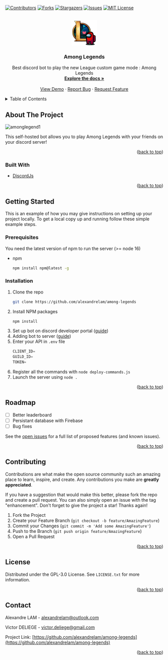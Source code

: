 <div id="top"></div>
<!--
*** Thanks for checking out the Best-README-Template. If you have a suggestion
*** that would make this better, please fork the repo and create a pull request
*** or simply open an issue with the tag "enhancement".
*** Don't forget to give the project a star!
*** Thanks again! Now go create something AMAZING! :D
-->

<!-- PROJECT SHIELDS -->
<!--
*** I'm using markdown "reference style" links for readability.
*** Reference links are enclosed in brackets [ ] instead of parentheses ( ).
*** See the bottom of this document for the declaration of the reference variables
*** for contributors-url, forks-url, etc. This is an optional, concise syntax you may use.
*** https://www.markdownguide.org/basic-syntax/#reference-style-links
-->

[![Contributors][contributors-shield]][contributors-url]
[![Forks][forks-shield]][forks-url]
[![Stargazers][stars-shield]][stars-url]
[![Issues][issues-shield]][issues-url]
[![MIT License][license-shield]][license-url]

<!-- PROJECT LOGO -->
<br />
<div align="center">
  <a href="https://github.com/github_username/repo_name">
    <img src="https://raw.githubusercontent.com/alexandrelam/among-legends/readme/assets/logo.png" alt="Logo" width="80" height="80">
  </a>

<h3 align="center">Among Legends</h3>

  <p align="center">
    Best discord bot to play the new League custom game mode : Among Legends
    <br />
    <a href="https://github.com/alexandrelam/among-legends/"><strong>Explore the docs »</strong></a>
    <br />
    <br />
    <a href="https://github.com/alexandrelam/among-legends/">View Demo</a>
    ·
    <a href="https://github.com/alexandrelam/among-legends/issues">Report Bug</a>
    ·
    <a href="https://github.com/alexandrelam/among-legends/issues">Request Feature</a>
  </p>
</div>

<!-- TABLE OF CONTENTS -->
<details>
  <summary>Table of Contents</summary>
  <ol>
    <li>
      <a href="#about-the-project">About The Project</a>
      <ul>
        <li><a href="#built-with">Built With</a></li>
      </ul>
    </li>
    <li>
      <a href="#getting-started">Getting Started</a>
      <ul>
        <li><a href="#prerequisites">Prerequisites</a></li>
        <li><a href="#installation">Installation</a></li>
      </ul>
    </li>
    <li><a href="#usage">Usage</a></li>
    <li><a href="#roadmap">Roadmap</a></li>
    <li><a href="#contributing">Contributing</a></li>
    <li><a href="#license">License</a></li>
    <li><a href="#contact">Contact</a></li>
    <li><a href="#acknowledgments">Acknowledgments</a></li>
  </ol>
</details>

<!-- ABOUT THE PROJECT -->

## About The Project

![amonglegend1](https://user-images.githubusercontent.com/25727549/137308783-49b73228-b92e-40db-a0ce-919f699b41d3.gif)

This self-hosted bot allows you to play Among Legends with your friends on your discord server!

<p align="right">(<a href="#top">back to top</a>)</p>

### Built With

- [DiscordJs](https://discordjs.guide/#before-you-begin)

<p align="right">(<a href="#top">back to top</a>)</p>

<!-- GETTING STARTED -->

## Getting Started

This is an example of how you may give instructions on setting up your project locally.
To get a local copy up and running follow these simple example steps.

### Prerequisites

You need the latest version of npm to run the server (>= node 16)

- npm
  ```sh
  npm install npm@latest -g
  ```

### Installation

1. Clone the repo
   ```sh
   git clone https://github.com/alexandrelam/among-legends
   ```
2. Install NPM packages
   ```sh
   npm install
   ```
3. Set up bot on discord developer portal ([guide](https://discordjs.guide/preparations/setting-up-a-bot-application.html))
4. Adding bot to server ([guide](https://discordjs.guide/preparations/adding-your-bot-to-servers.html))
5. Enter your API in `.env` file
   ```js
   CLIENT_ID=
   GUILD_ID=
   TOKEN=
   ```
6. Register all the commands with `node deploy-commands.js`
7. Launch the server using `node .`

<p align="right">(<a href="#top">back to top</a>)</p>

## Roadmap

- [ ] Better leaderboard
- [ ] Persistant database with Firebase
- [ ] Bug fixes

See the [open issues](https://github.com/alexandrelam/among-legends/issues) for a full list of proposed features (and known issues).

<p align="right">(<a href="#top">back to top</a>)</p>

<!-- CONTRIBUTING -->

## Contributing

Contributions are what make the open source community such an amazing place to learn, inspire, and create. Any contributions you make are **greatly appreciated**.

If you have a suggestion that would make this better, please fork the repo and create a pull request. You can also simply open an issue with the tag "enhancement".
Don't forget to give the project a star! Thanks again!

1. Fork the Project
2. Create your Feature Branch (`git checkout -b feature/AmazingFeature`)
3. Commit your Changes (`git commit -m 'Add some AmazingFeature'`)
4. Push to the Branch (`git push origin feature/AmazingFeature`)
5. Open a Pull Request

<p align="right">(<a href="#top">back to top</a>)</p>

<!-- LICENSE -->

## License

Distributed under the GPL-3.0 License. See `LICENSE.txt` for more information.

<p align="right">(<a href="#top">back to top</a>)</p>

<!-- CONTACT -->

## Contact

Alexandre LAM - alexandrelam@outlook.com

Victor DELIEGE - victor.deliege@gmail.com

Project Link: [https://github.com/alexandrelam/among-legends](https://github.com/alexandrelam/among-legends)

<p align="right">(<a href="#top">back to top</a>)</p>


<!-- MARKDOWN LINKS & IMAGES -->
<!-- https://www.markdownguide.org/basic-syntax/#reference-style-links -->

[contributors-shield]: https://img.shields.io/github/contributors/alexandrelam/among-legends.svg?style=for-the-badge
[contributors-url]: https://github.com/alexandrelam/among-legends/graphs/contributors
[forks-shield]: https://img.shields.io/github/forks/alexandrelam/among-legends.svg?style=for-the-badge
[forks-url]: https://github.com/alexandrelam/among-legends/network/members
[stars-shield]: https://img.shields.io/github/stars/alexandrelam/among-legends.svg?style=for-the-badge
[stars-url]: https://github.com/alexandrelam/among-legends/stargazers
[issues-shield]: https://img.shields.io/github/issues/alexandrelam/among-legends.svg?style=for-the-badge
[issues-url]: https://github.com/alexandrelam/among-legends/issues
[license-shield]: https://img.shields.io/github/license/alexandrelam/among-legends.svg?style=for-the-badge
[license-url]: https://github.com/alexandrelam/among-legends/blob/main/LICENSE 
